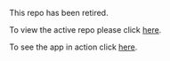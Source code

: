 This repo has been retired.

To view the active repo please click [here](https://github.com/lookingcoolonavespa/crochess).

To see the app in action click [here](http://bit.ly/3l475me).
